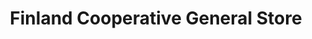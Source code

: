 ---
title: "Finland Cooperative General Store"
url: /finland/finland-cooperative-general-store/
shop: supermarket
---